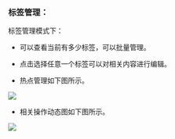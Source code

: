 ### 标签管理：

标签管理模式下：

* 可以查看当前有多少标签，可以批量管理。

* 点击选择任意一个标签可以对相关内容进行编辑。

* 热点管理如下图所示。

![](https://uploader.shimo.im/f/g2px04CujwYHs6AE.png!thumbnail)

* 相关操作动态图如下图所示。

![](https://uploader.shimo.im/f/XdxTMeP8uOIKucy8.gif)

